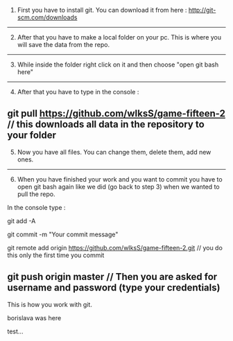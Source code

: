 1. First you have to install git. You can download it from here : http://git-scm.com/downloads
-----------------------------------------------------------------------------------------------------------------

2. After that you have to make a local folder on your pc. This is where you will save the data from the repo.
------------------------------------------------------------------------------------------------------------------

3. While inside the folder right click on it and then choose "open git bash here"
------------------------------------------------------------------------------------------------------------------

4. After that you have to type in the console : 

git pull https://github.com/wIksS/game-fifteen-2     // this downloads all data in the repository to your folder
------------------------------------------------------------------------------------------------------------------

5. Now you have all files. You can change them, delete them, add new ones.
------------------------------------------------------------------------------------------------------------------

6. When you have finished your work and you want to commit you have to open git bash again like we did (go back to step 3) when we wanted to pull the repo.

In the console type : 

git add -A

git commit -m "Your commit message"

git remote add origin https://github.com/wIksS/game-fifteen-2.git     // you do this only the first time you commit

git push origin master 		// Then you are asked for username and password (type your credentials)
---------------------------------------------------------------------------------------------------------------

This is how you work with git.

borislava was here

test...

